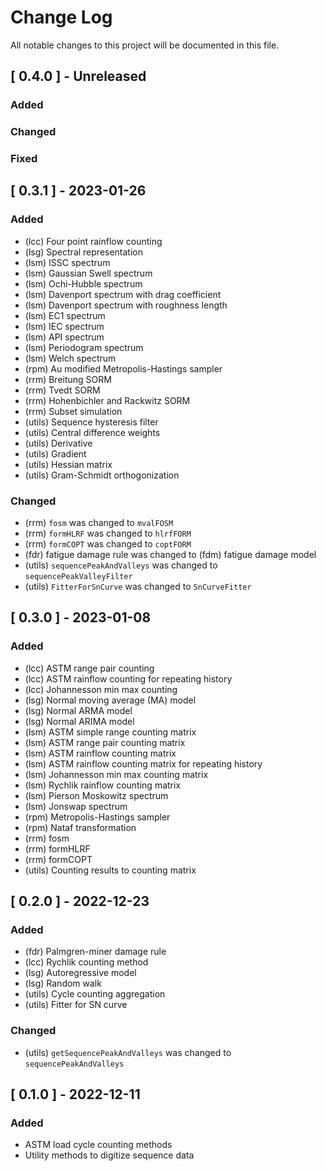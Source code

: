 
# Change Log
All notable changes to this project will be documented in this file.
 
## [ 0.4.0 ] - Unreleased
 
### Added

### Changed
 
### Fixed
 
## [ 0.3.1 ] - 2023-01-26
 
### Added

- (lcc) Four point rainflow counting
- (lsg) Spectral representation
- (lsm) ISSC spectrum
- (lsm) Gaussian Swell spectrum
- (lsm) Ochi-Hubble spectrum
- (lsm) Davenport spectrum with drag coefficient
- (lsm) Davenport spectrum with roughness length
- (lsm) EC1 spectrum
- (lsm) IEC spectrum
- (lsm) API spectrum
- (lsm) Periodogram spectrum
- (lsm) Welch spectrum
- (rpm) Au modified Metropolis-Hastings sampler
- (rrm) Breitung SORM
- (rrm) Tvedt SORM
- (rrm) Hohenbichler and Rackwitz SORM
- (rrm) Subset simulation
- (utils) Sequence hysteresis filter
- (utils) Central difference weights
- (utils) Derivative
- (utils) Gradient
- (utils) Hessian matrix
- (utils) Gram-Schmidt orthogonization

### Changed

- (rrm) `fosm` was changed to `mvalFOSM`
- (rrm) `formHLRF` was changed to `hlrfFORM`
- (rrm) `formCOPT` was changed to `coptFORM`
- (fdr)  fatigue damage rule was changed to (fdm) fatigue damage model 
- (utils) `sequencePeakAndValleys` was changed to `sequencePeakValleyFilter`
- (utils) `FitterForSnCurve` was changed to `SnCurveFitter`
 
## [ 0.3.0 ] - 2023-01-08
 
### Added

- (lcc) ASTM range pair counting
- (lcc) ASTM rainflow counting for repeating history
- (lcc) Johannesson min max counting
- (lsg) Normal moving average (MA) model
- (lsg) Normal ARMA model
- (lsg) Normal ARIMA model
- (lsm) ASTM simple range counting matrix
- (lsm) ASTM range pair counting matrix
- (lsm) ASTM rainflow counting matrix
- (lsm) ASTM rainflow counting matrix for repeating history
- (lsm) Johannesson min max counting matrix
- (lsm) Rychlik rainflow counting matrix
- (lsm) Pierson Moskowitz spectrum
- (lsm) Jonswap spectrum
- (rpm) Metropolis-Hastings sampler
- (rpm) Nataf transformation
- (rrm) fosm
- (rrm) formHLRF
- (rrm) formCOPT
- (utils) Counting results to counting matrix

## [ 0.2.0 ] - 2022-12-23
 
### Added

- (fdr) Palmgren-miner damage rule
- (lcc) Rychlik counting method
- (lsg) Autoregressive model
- (lsg) Random walk
- (utils) Cycle counting aggregation
- (utils) Fitter for SN curve

### Changed

- (utils) `getSequencePeakAndValleys` was changed to `sequencePeakAndValleys`
 
## [ 0.1.0 ] - 2022-12-11
 
### Added

- ASTM load cycle counting methods
- Utility methods to digitize sequence data

